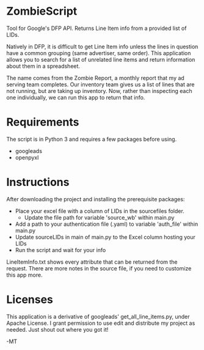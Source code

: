 # ZombieScript
Tool for Google's DFP API. Returns Line Item info from a provided list of LIDs.

Natively in DFP, it is difficult to get Line Item info unless the lines in question 
have a common grouping (same advertiser, same order). This application allows you to
search for a list of unrelated line items and return information about them in a spreadsheet.

The name comes from the Zombie Report, a monthly report that my ad serving team completes.
Our inventory team gives us a list of lines that are not running, but are taking up inventory.
Now, rather than inspecting each one individually, we can run this app to return that info.



# Requirements
The script is in Python 3 and requires a few packages before using. 
  - googleads
  - openpyxl

# Instructions
After downloading the project and installing the prerequisite packages:
- Place your excel file with a column of LIDs in the sourcefiles folder.
    - Update the file path for variable 'source_wb' within main.py
- Add a path to your authentication file (.yaml) to variable 'auth_file' within main.py
- Update sourceLIDs in main of main.py to the Excel column hosting your LIDs
- Run the script and wait for your info

LineItemInfo.txt shows every attribute that can be returned from the request.
There are more notes in the source file, if you need to customize this app more.

# Licenses
This application is a derivative of googleads' get_all_line_items.py, under Apache License.
I grant permission to use edit and distribute my project as needed. Just shout out where you
got it!

-MT
